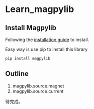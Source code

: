 # Learn_magpylib

## Install Magpylib
Following the [installation guide](https://magpylib.readthedocs.io/en/latest/_pages/1_how2install/) to install.

Easy way is use pip to install this library
```
pip install magpylib
```

## Outline 
1. magpylib.source.magnet
2. magpylib.source.current 



待完成。
